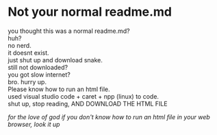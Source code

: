 # Not your normal readme.md
you thought this was a normal readme.md? <br/>
huh? <br/>
no nerd. <br/>
it doesnt exist. <br/>
just shut up and download snake. <br/> 
still not downloaded? <br/>
you got slow internet? <br/>
bro. hurry up. <br/>
Please know how to run an html file. <br/>
used visual studio code + caret + npp (linux) to code. <br/>
shut up, stop reading, AND DOWNLOAD THE HTML FILE <br/>


*for the love of god if you don't know how to run an html file in your web browser, look it up*
